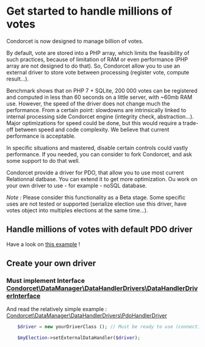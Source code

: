 # Get started to handle millions of votes

Condorcet is now designed to manage billion of votes.

By default, vote are stored into a PHP array, which limits the feasibility of such practices, because of limitation of RAM or even performance (PHP array are not designed to do that).
So, Condorcet allow you to use an external driver to store vote between processing (register vote, compute result...).

Benchmark shows that on PHP 7 + SQLite, 200 000 votes can be registered and computed in less than 60 seconds on a little server, with ~60mb RAM use. However, the speed of the driver does not change much the performance. From a certain point: slowdowns are intrinsically linked to internal processing side Condorcet engine (integrity check, abstraction...). Major optimizations for speed could be done, but this would require a trade-off between speed and code complexity. We believe that current performance is acceptable.

In specific situations and mastered, disable certain controls could vastly performance. If you needed, you can consider to fork Condorcet, and ask some support to do that well.

Condorcet provide a driver for PDO, that allow you to use most current Relationnal datbase. You can extend it to get more optimization. Ou work on your own driver to use - for example - noSQL database.

_Note :_ Please consider this functionality as a Beta stage. Some specific uses are not tested or supported (serialize election use this driver, have votes object into multiples elections at the same time...).


## Handle millions of votes with default PDO driver

Have a look on [this example](https://github.com/julien-boudry/Condorcet/blob/master/Examples/Specifics_Examples/use_large_election_external_database_drivers.php) !

## Create your own driver

### Must implement Interface [Condorcet\DataManager\DataHandlerDrivers\DataHandlerDriverInterface](https://github.com/julien-boudry/Condorcet/blob/master/lib/DataManager/DataHandlerDrivers/DataHandlerDriverInterface.php)

And read the relatively simple example : [Condorcet\DataManager\DataHandlerDrivers\PdoHandlerDriver](https://github.com/julien-boudry/Condorcet/blob/master/lib/DataManager/DataHandlerDrivers/PdoHandlerDriver.php)

```php
    $driver = new yourDriverClass (); // Must be ready to use (connection, access etc..)

    $myElection->setExternalDataHandler($driver);
```

